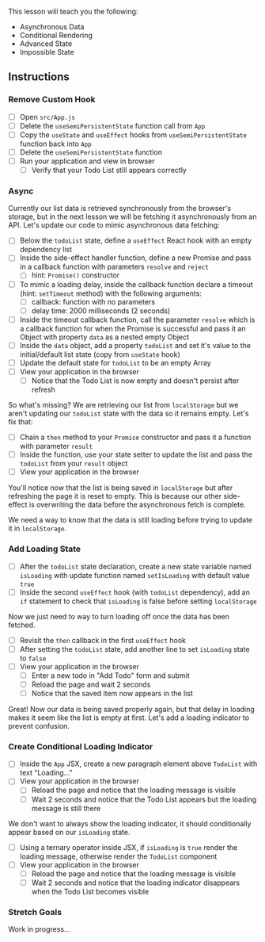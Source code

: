 This lesson will teach you the following:

- Asynchronous Data
- Conditional Rendering
- Advanced State
- Impossible State

## Instructions

### Remove Custom Hook

- [ ] Open `src/App.js`
- [ ] Delete the `useSemiPersistentState` function call from `App`
- [ ] Copy the `useState` and `useEffect` hooks from `useSemiPersistentState` function back into `App`
- [ ] Delete the `useSemiPersistentState` function
- [ ] Run your application and view in browser
    - [ ] Verify that your Todo List still appears correctly

### Async

Currently our list data is retrieved synchronously from the browser's storage, but in the next lesson we will be fetching it asynchronously from an API. Let's update our code to mimic asynchronous data fetching:

- [ ] Below the `todoList` state, define a `useEffect` React hook with an empty dependency list
- [ ] Inside the side-effect handler function, define a new Promise and pass in a callback function with parameters `resolve` and `reject`
    - [ ] hint: `Promise()` constructor
- [ ] To mimic a loading delay, inside the callback function declare a timeout (hint: `setTimeout` method) with the following arguments:
    - [ ] callback: function with no parameters
    - [ ] delay time: 2000 milliseconds (2 seconds)
- [ ] Inside the timeout callback function, call the parameter `resolve` which is a callback function for when the Promise is successful and pass it an Object with property `data` as a nested empty Object
- [ ] Inside the `data` object, add a property `todoList` and set it's value to the initial/default list state (copy from `useState` hook)
- [ ] Update the default state for `todoList` to be an empty Array
- [ ] View your application in the browser
    - [ ] Notice that the Todo List is now empty and doesn't persist after refresh

So what's missing? We are retrieving our list from `localStorage` but we aren't updating our `todoList` state with the data so it remains empty. Let's fix that:

- [ ] Chain a `then` method to your `Promise` constructor and pass it a function with parameter `result`
- [ ] Inside the function, use your state setter to update the list and pass the `todoList` from your `result` object
- [ ] View your application in the browser

You'll notice now that the list is being saved in `localStorage` but after refreshing the page it is reset to empty. This is because our other side-effect is overwriting the data before the asynchronous fetch is complete.

We need a way to know that the data is still loading before trying to update it in `localStorage`.

### Add Loading State

- [ ] After the `todoList` state declaration, create a new state variable named `isLoading` with update function named `setIsLoading` with default value `true`
- [ ] Inside the second `useEffect` hook (with `todoList` dependency), add an `if` statement to check that `isLoading` is false before setting `localStorage`

Now we just need to way to turn loading off once the data has been fetched.

- [ ] Revisit the `then` callback in the first `useEffect` hook
- [ ] After setting the `todoList` state, add another line to set `isLoading` state to `false`
- [ ] View your application in the browser
    - [ ] Enter a new todo in "Add Todo" form and submit
    - [ ] Reload the page and wait 2 seconds
    - [ ] Notice that the saved item now appears in the list

Great! Now our data is being saved properly again, but that delay in loading makes it seem like the list is empty at first. Let's add a loading indicator to prevent confusion.

### Create Conditional Loading Indicator

- [ ] Inside the `App` JSX, create a new paragraph element above `TodoList` with text "Loading..."
- [ ] View your application in the browser
    - [ ] Reload the page and notice that the loading message is visible
    - [ ] Wait 2 seconds and notice that the Todo List appears but the loading message is still there

We don't want to always show the loading indicator, it should conditionally appear based on our `isLoading` state.

- [ ] Using a ternary operator inside JSX, if `isLoading` is `true` render the loading message, otherwise render the `TodoList` component
- [ ] View your application in the browser
    - [ ] Reload the page and notice that the loading message is visible
    - [ ] Wait 2 seconds and notice that the loading indicator disappears when the Todo List becomes visible

### Stretch Goals

Work in progress...